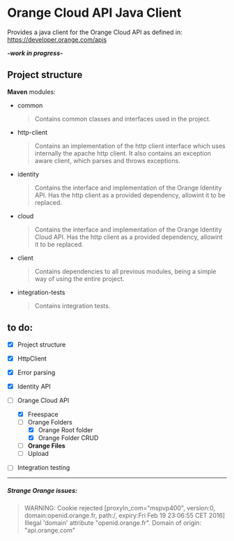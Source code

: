 # Orange Cloud API Java Client

Provides a java client for the Orange Cloud API as defined in: https://developer.orange.com/apis

**_-work in progress-_**


## Project structure
**Maven** modules:
 - common
    > Contains common classes and interfaces used in the project.

 - http-client
    > Contains an implementation of the http client interface which uses internally the apache http client.
    It also contains an exception aware client, which parses and throws exceptions.

 - identity
    > Contains the interface and implementation of the Orange Identity API.
    Has the http client as a provided dependency, allowint it to be replaced.

 - cloud
     > Contains the interface and implementation of the Orange Identity Cloud API.
     Has the http client as a provided dependency, allowint it to be replaced.

 - client
    > Contains dependencies to all previous modules, being a simple way of using the entire project.

 - integration-tests
    > Contains integration tests.



## to do:
- [x] Project structure
- [x] HttpClient
- [x] Error parsing
- [x] Identity API
- [ ] Orange Cloud API
    - [x] Freespace
    - [ ] Orange Folders
        - [x] Orange Root folder
        - [x] Orange Folder CRUD
    - [ ] **Orange Files**
    - [ ] Upload
- [ ] Integration testing


___

##### Strange Orange issues:
>WARNING: Cookie rejected [proxyIn_com="mspvp400", version:0, domain:openid.orange.fr, path:/, expiry:Fri Feb 19 23:06:55 CET 2016] Illegal 'domain' attribute "openid.orange.fr". Domain of origin: "api.orange.com"
